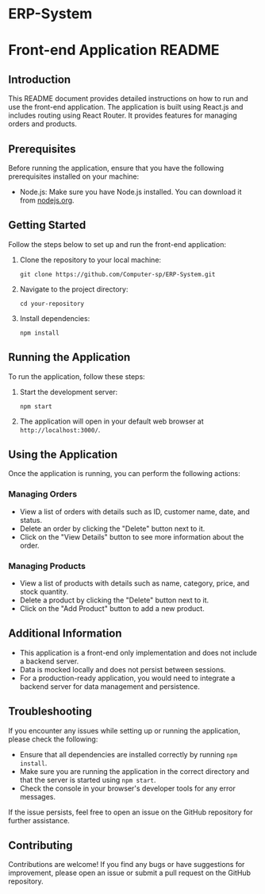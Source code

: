 # ERP-System
# Front-end Application README

## Introduction

This README document provides detailed instructions on how to run and use the front-end application. The application is built using React.js and includes routing using React Router. It provides features for managing orders and products.

## Prerequisites

Before running the application, ensure that you have the following prerequisites installed on your machine:

- Node.js: Make sure you have Node.js installed. You can download it from [nodejs.org](https://nodejs.org/).

## Getting Started

Follow the steps below to set up and run the front-end application:

1. Clone the repository to your local machine:

   `git clone https://github.com/Computer-sp/ERP-System.git`
   

2. Navigate to the project directory:

   `cd your-repository`

3. Install dependencies:

   `npm install`

## Running the Application

To run the application, follow these steps:

1. Start the development server:

   `npm start`

2. The application will open in your default web browser at `http://localhost:3000/`.

## Using the Application

Once the application is running, you can perform the following actions:

### Managing Orders

- View a list of orders with details such as ID, customer name, date, and status.
- Delete an order by clicking the "Delete" button next to it.
- Click on the "View Details" button to see more information about the order.

### Managing Products

- View a list of products with details such as name, category, price, and stock quantity.
- Delete a product by clicking the "Delete" button next to it.
- Click on the "Add Product" button to add a new product.

## Additional Information

- This application is a front-end only implementation and does not include a backend server.
- Data is mocked locally and does not persist between sessions.
- For a production-ready application, you would need to integrate a backend server for data management and persistence.

## Troubleshooting

If you encounter any issues while setting up or running the application, please check the following:

- Ensure that all dependencies are installed correctly by running `npm install`.
- Make sure you are running the application in the correct directory and that the server is started using `npm start`.
- Check the console in your browser's developer tools for any error messages.

If the issue persists, feel free to open an issue on the GitHub repository for further assistance.

## Contributing

Contributions are welcome! If you find any bugs or have suggestions for improvement, please open an issue or submit a pull request on the GitHub repository.
